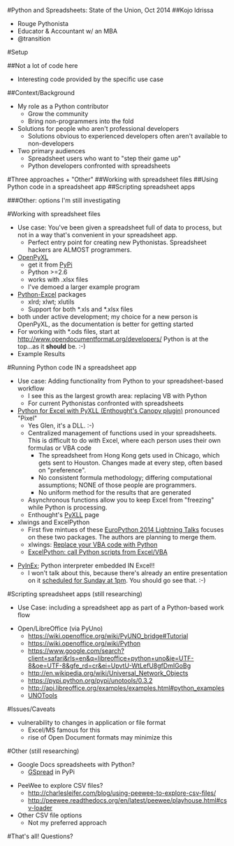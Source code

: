 #Python and Spreadsheets: State of the Union, Oct 2014
##Kojo Idrissa
-  Rouge Pythonista
-  Educator & Accountant w/ an MBA
-  @transition

#Setup

##Not a lot of code here
+  Interesting code provided by the specific use case

##Context/Background
+  My role as a Python contributor
    *  Grow the community
    *  Bring non-programmers into the fold
+  Solutions for people who aren't professional developers
    *  Solutions obvious to experienced developers often aren't available to non-developers
+  Two primary audiences
    *  Spreadsheet users who want to "step their game up"
    *  Python developers confronted with spreadsheets

#Three approaches + "Other"
##Working with spreadsheet files
##Using Python code in a spreadsheet app
##Scripting spreadsheet apps

###Other: options I'm still investigating

#Working with spreadsheet files
-  Use case: You've been given a spreadsheet full of data to process, but not in a way that's convenient in your spreadsheet app.
    +  Perfect entry point for creating new Pythonistas. Spreadsheet hackers are ALMOST programmers.
-  [OpenPyXL](http://pythonhosted.org//openpyxl/)
    +  get it from [PyPi](https://pypi.python.org/pypi/openpyxl) 
    +  Python >=2.6
    +  works with .xlsx files
    +  I've demoed a larger example program
-  [Python-Excel](http://www.python-excel.org) packages
    +  xlrd; xlwt; xlutils
    +  Support for both *.xls and *.xlsx files
-  both under active development; my choice for a new person is OpenPyXL, as the documentation is better for getting started
-  For working with *.ods files, start at http://www.opendocumentformat.org/developers/ Python is at the top...as it **should** be. :-)
-  Example Results

#Running Python code IN a spreadsheet app
-  Use case: Adding functionality from Python to your spreadsheet-based workflow
    -  I see this as the largest growth area: replacing VB with Python
    -  For current Pythonistas confronted with spreadsheets
-  [Python for Excel with PyXLL (Enthought's Canopy plugin)](http://vimeo.com/89024595?utm_source=Python+Weekly+Newsletter&utm_campaign=42441d6a58-Python_Weekly_Issue_133_April_3_2014&utm_medium=email&utm_term=0_9e26887fc5-42441d6a58-312680573) pronounced "Pixel"
    +  Yes Glen, it's a DLL. :-)
    *  Centralized management of functions used in your spreadsheets. This is difficult to do with Excel, where each person uses their own formulas or VBA code
        -  The spreadsheet from Hong Kong gets used in Chicago, which gets sent to Houston. Changes made at every step, often based on "preference".
        -  No consistent formula methodology; differing computational assumptions; NONE of those people are programmers.
        -  No uniform method for the results that are generated
    *  Asynchronous functions allow you to keep Excel from "freezing" while Python is processing.
    +  Enthought's [PyXLL](https://www.enthought.com/products/pyxll/) page
-  xlwings and ExcelPython
    +  First five mintues of these [EuroPython 2014 Lightning Talks](http://www.youtube.com/watch?v=qDzeSGv28kU&feature=youtu.be&t=35s) focuses on these two packages. The authors are planning to merge them.
    -  xlwings: [Replace your VBA code with Python](http://xlwings.org/?utm_source=Python+Weekly+Newsletter&utm_campaign=42441d6a58-Python_Weekly_Issue_133_April_3_2014&utm_medium=email&utm_term=0_9e26887fc5-42441d6a58-312680573)
    -  [ExcelPython: call Python scripts from Excel/VBA](https://github.com/ericremoreynolds/excelpython)
+  [PyInEx](https://www.pytexas.org/2014/talks/35/); Python interpreter embedded IN Excel!!
    *  I won't talk about this, because there's already an entire presentation on it [scheduled for Sunday at 1pm](https://www.pytexas.org/2014/talks/35/). You should go see that. :-)

#Scripting spreadsheet apps (still researching)
-  Use Case: including a spreadsheet app as part of a Python-based work flow
+  Open/LibreOffice (via PyUno) 
    *  https://wiki.openoffice.org/wiki/PyUNO_bridge#Tutorial
    *  https://wiki.openoffice.org/wiki/Python
    *  https://www.google.com/search?client=safari&rls=en&q=libreoffice+python+uno&ie=UTF-8&oe=UTF-8&gfe_rd=cr&ei=UpvtU-WtLefU8gfDmIGoBg
    *  http://en.wikipedia.org/wiki/Universal_Network_Objects
    *  https://pypi.python.org/pypi/unotools/0.3.2
    *  http://api.libreoffice.org/examples/examples.html#python_examples
    *  [UNOTools](https://bitbucket.org/t2y/unotools)

#Issues/Caveats
-  vulnerability to changes in application or file format
    +  Excel/MS famous for this
    +  rise of Open Document formats may minimize this

#Other (still researching)
*  Google Docs spreadsheets with Python?
    -  [GSpread](https://pypi.python.org/pypi/gspread) in PyPi
-  PeeWee to explore CSV files?
    +  http://charlesleifer.com/blog/using-peewee-to-explore-csv-files/
    +  http://peewee.readthedocs.org/en/latest/peewee/playhouse.html#csv-loader
-  Other CSV file options
    +  Not my preferred approach

#That's all! Questions?
